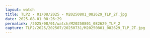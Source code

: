 ```yaml
---
layout: watch
title: TLP2 - 01/08/2025 - M20250801_082629_TLP_2T.jpg
date: 2025-08-01 08:26:29
permalink: /2025/08/01/watch/M20250801_082629_TLP_2
capture: TLP2/2025/202507/20250731/M20250801_082629_TLP_2T.jpg
---
```

